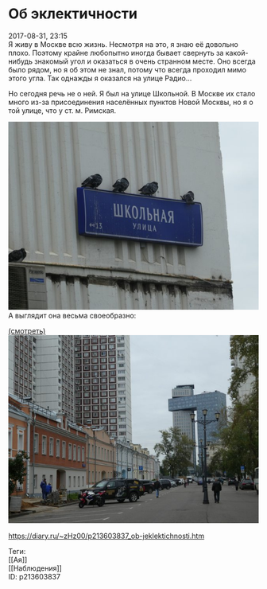 Об эклектичности
=================

   
 2017-08-31, 23:15   
  Я живу в Москве всю жизнь. Несмотря на это, я знаю её довольно плохо. Поэтому крайне любопытно иногда бывает свернуть за какой-нибудь знакомый угол и оказаться в очень странном месте. Оно всегда было рядом, но я об этом не знал, потому что всегда проходил мимо этого угла. Так однажды я оказался на улице Радио...   
   
 Но сегодня речь не о ней. Я был на улице Школьной. В Москве их стало много из-за присоединения населённых пунктов Новой Москвы, но я о той улице, что у ст. м. Римская.   
   
   [![](pics/eQqeBUxl.jpg)](https://i.imgur.com/eQqeBUx.jpg)     
 А выглядит она весьма своеобразно:   
   
   [(смотреть)](https://zHz00.diary.ru/p213603837.htm?index=1#linkmore213603837m1)     [![](pics/iGo7dA9l.jpg)](https://i.imgur.com/iGo7dA9.jpg)       
    
 <https://diary.ru/~zHz00/p213603837_ob-jeklektichnosti.htm>   
   
 Теги:   
 [[Ая]]   
 [[Наблюдения]]   
 ID: p213603837